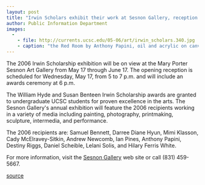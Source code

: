 ```yaml
---
layout: post
title: "Irwin Scholars exhibit their work at Sesnon Gallery, reception May 17"
author: Public Information Department
images:
  -
    - file: http://currents.ucsc.edu/05-06/art/irwin_scholars.340.jpg
    - caption: "the Red Room by Anthony Papini, oil and acrylic on canvas"
---
```


The 2006 Irwin Scholarship exhibition will be on view at the Mary Porter Sesnon Art Gallery from May 17 through June 17. The opening reception is scheduled for Wednesday, May 17, from 5 to 7 p.m. and will include an awards ceremony at 6 p.m.

The William Hyde and Susan Benteen Irwin Scholarship awards are granted to undergraduate UCSC students for proven excellence in the arts. The Sesnon Gallery's annual exhibition will feature the 2006 recipients working in a variety of media including painting, photography, printmaking, sculpture, intermedia, and performance.

The 2006 recipients are: Samuel Bennett, Darree Diane Hyun, Mimi Klasson, Cady McElravey-Sitkin, Andrew Newcomb, Ian Pines, Anthony Papini, Destiny Riggs, Daniel Scheible, Lelani Solis, and Hilary Ferris White.

For more information, visit the [Sesnon Gallery][1] web site or call (831) 459-5667.

[1]: http://arts.ucsc.edu/sesnon

[source](http://www1.ucsc.edu/currents/05-06/05-15/brief-irwin.asp "Permalink to brief-irwin")
